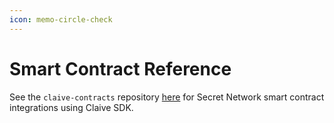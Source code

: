 ```yaml
---
icon: memo-circle-check
---
```


# Smart Contract Reference

See the `claive-contracts` repository [here](https://github.com/scrtlabs/claive-contracts) for Secret Network smart contract integrations using Claive SDK.&#x20;
